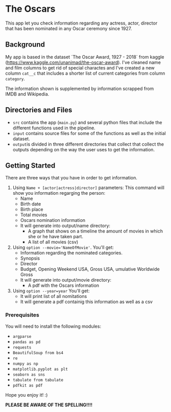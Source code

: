 # The Oscars

This app let you check information regarding any actress, actor, director that has been nominated in any Oscar ceremony since 1927.

## Background

My app is based in the dataset ´The Oscar Award, 1927 - 2018´ from kaggle (https://www.kaggle.com/unanimad/the-oscar-award). 
I've cleaned name and film columns to get rid of special charactes and I've created a new column `cat__c` that includes a shorter list of current categories from column `category`.

The information shown is supplemented by information scrapped from IMDB and Wikipedia. 

## Directories and Files

- `src` contains the app (`main.py`) and several python files that include the different functions used in the pipeline.
- `input` contains source files for some of the functions as well as the initial dataset.
- `output`is divided in three different directories that collect that collect the outputs depending on the way the user uses to get the information.

## Getting Started

There are three ways that you have in order to get information.

1. Using `Name + [actor|actress|director]` parameters: This command will show you information regarging the person:
    - Name
    - Birth date
    - Birth place 
    - Total movies
    - Oscars nomination information
    - It will generate into output/name directory:
        - A graph that shows on a timeline the amount of movies in which she or he have taken part. 
        - A list of all movies (csv)
2. Using `option --movie='NameOfMovie'`. You'll get:
    - Information regarding the nominated categories.
    - Synopsis
    - Director
    - Budget, Opening Weekend USA, Gross USA, umulative Worldwide Gross
    - It will generate into output/movie directory:
        - A pdf with the Oscars information
3. Using `option --year=year` You'll get:
    - It will print list of all nomitations
    - It will generate a pdf containig this information as well as a csv

### Prerequisites

You will need to install the following modules:

- `argparse`
- `pandas as pd`
- `requests`
- `BeautifulSoup from bs4`
- `re`
- `numpy as np`
- `matplotlib.pyplot as plt`
- `seaborn as sns`
- `tabulate from tabulate`
- `pdfkit as pdf`


Hope you enjoy it! :) 

**PLEASE BE AWARE OF THE SPELLING!!!!**







